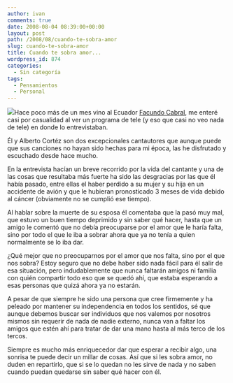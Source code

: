 ```yaml
---
author: ivan
comments: true
date: 2008-08-04 08:39:00+00:00
layout: post
path: /2008/08/cuando-te-sobra-amor
slug: cuando-te-sobra-amor
title: Cuando te sobra amor...
wordpress_id: 874
categories:
  - Sin categoría
tags:
  - Pensamientos
  - Personal
---
```


[![](http://ivan.campananaranjo.com/wp-content/uploads/2008/08/Facundo-2.jpg)](http://4.bp.blogspot.com/_T2UWuNJg3dQ/SJaKVpnVuVI/AAAAAAAAAiI/aNUlCKwdXrE/s1600-h/Facundo+2.jpg)Hace poco más de un mes vino al Ecuador [Facundo Cabral](http://es.wikipedia.org/wiki/Facundo_Cabral), me enteré casi por casualidad al ver un programa de tele (y eso que casi no veo nada de tele) en donde lo entrevistaban.

Él y Alberto Cortéz son dos excepcionales cantautores que aunque puede que sus canciones no hayan sido hechas para mi época, las he disfrutado y escuchado desde hace mucho.

En la entrevista hacían un breve recorrido por la vida del cantante y una de las cosas que resultaba más fuerte ha sido las desgracias por las que él había pasado, entre ellas el haber perdido a su mujer y su hija en un accidente de avión y que le hubieran pronosticado 3 meses de vida debido al cáncer (obviamente no se cumplió ese tiempo).

Al hablar sobre la muerte de su esposa él comentaba que la pasó muy mal, que estuvo un buen tiempo deprimido y sin saber qué hacer, hasta que un amigo le comentó que no debía preocuparse por el amor que le haría falta, sino por todo el que le iba a sobrar ahora que ya no tenía a quien normalmente se lo iba dar.

¿Qué mejor que no preocuparnos por el amor que nos falta, sino por el que nos sobra? Estoy seguro que no debe haber sido nada fácil para él salir de esa situación, pero indudablemente que nunca faltarán amigos ni familia con quién compartir todo eso que se quedó ahí, que estaba esperando a esas personas que quizá ahora ya no estarán.

A pesar de que siempre he sido una persona que cree firmemente y ha peleado por mantener su independencia en todos los sentidos, sé que aunque debemos buscar ser individuos que nos valemos por nosotros mismos sin requerir de nada de nadie externo, nunca van a faltar los amigos que estén ahí para tratar de dar una mano hasta al más terco de los tercos.

Siempre es mucho más enriquecedor dar que esperar a recibir algo, una sonrisa te puede decir un millar de cosas. Así que si les sobra amor, no duden en repartirlo, que si se lo quedan no les sirve de nada y no saben cuando puedan quedarse sin saber qué hacer con él.
